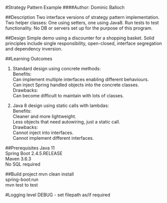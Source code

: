 #Strategy Pattern Example
####Author: Dominic Balloch

##Description
Two interface versions of strategy pattern implementation.
Two helper classes: One using setters, one using Java8.
Run tests to test functionality.
No DB or servers set up for the purpose of this program.

##Design
Simple demo using a discounter for a shopping basket.
Solid principles include single responsibility, open-closed,
interface segregation and dependency inversion.

##Learning Outcomes
1. Standard design using concrete methods:
   <br/> Benefits:
   <br/> Can implement multiple interfaces enabling different behaviours.
   <br/> Can inject Spring handled objects into the concrete classes.
   <br/> Drawbacks:
   <br/> Can become difficult to maintain with lots of classes.

2. Java 8 design using static calls with lambdas:
   <br/> Benefits:
   <br/> Cleaner and more lightweight.
   <br/> Less objects that need autowiring, just a static call.
   <br/> Drawbacks:
   <br/> Cannot inject into interfaces.
   <br/> Cannot implement different interfaces.

##Prerequisites
Java 11
<br/> Spring Boot 2.4.5.RELEASE
<br/>Maven 3.6.3
<br/>No SQL required

##Build project
mvn clean install
<br/>spring-boot:run
<br/>mvn test to test

#Logging level
DEBUG - set filepath as/if required